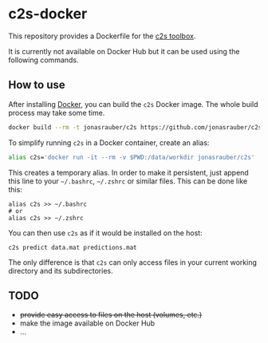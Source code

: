 # c2s-docker
This repository provides a Dockerfile for the [c2s toolbox](https://github.com/lucastheis/c2s).

It is currently not available on Docker Hub but it can be used using the following commands.

## How to use

After installing [Docker](https://www.docker.com/), you can build the `c2s` Docker image. The whole build process may take some time.

```sh
docker build --rm -t jonasrauber/c2s https://github.com/jonasrauber/c2s-docker.git
```

To simplify running `c2s` in a Docker container, create an alias:

```sh
alias c2s='docker run -it --rm -v $PWD:/data/workdir jonasrauber/c2s'
```

This creates a temporary alias. In order to make it persistent, just append this line to your `~/.bashrc`, `~/.zshrc` or similar files. This can be done like this:

```
alias c2s >> ~/.bashrc
# or
alias c2s >> ~/.zshrc
```

You can then use `c2s` as if it would be installed on the host:

```
c2s predict data.mat predictions.mat
```

The only difference is that `c2s` can only access files in your current working directory and its subdirectories.

## TODO

* ~~provide easy access to files on the host (volumes, etc.)~~
* make the image available on Docker Hub
* …
